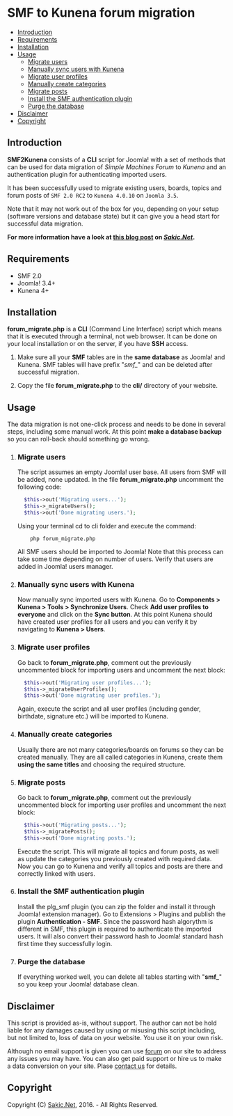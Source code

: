 # SMF to Kunena forum migration

* [Introduction]
* [Requirements]
* [Installation]
* [Usage]
  + [Migrate users]
  + [Manually sync users with Kunena]
  + [Migrate user profiles]
  + [Manually create categories]
  + [Migrate posts]
  + [Install the SMF authentication plugin]
  + [Purge the database]
* [Disclaimer]
* [Copyright]

## Introduction

**SMF2Kunena** consists of a **CLI** script for Joomla! with a set of methods that can be used for data migration of *Simple Machines Forum* to *Kunena* and an authentication plugin for authenticating imported users.

It has been successfully used to migrate existing users, boards, topics and forum posts of `SMF 2.0 RC2` to `Kunena 4.0.10` on `Joomla 3.5`.

Note that it may not work out of the box for you, depending on your setup (software versions and database state) but it can give you a head start for successful data migration.

**For more information have a look at [this blog post](https://www.sakic.net/blog/migrating-data-from-smf-to-kunena/) on *[Sakic.Net](https://www.sakic.net/)*.**

## Requirements

* SMF 2.0
* Joomla! 3.4+
* Kunena 4+

## Installation

**forum_migrate.php** is a **CLI** (Command Line Interface) script which means that it is executed through a terminal, not web browser. It can be done on your local installation or on the server, if you have **SSH** access.

1) Make sure all your **SMF** tables are in the **same database** as Joomla! and Kunena. SMF tables will have prefix "*smf_*" and can be deleted after successful migration.

2) Copy the file **forum_migrate.php** to the **cli/** directory of your website.

## Usage

The data migration is not one-click process and needs to be done in several steps, including some manual work. At this point **make a database backup** so you can roll-back should something go wrong.

1. ### Migrate users

    The script assumes an empty Joomla! user base. All users from SMF will be added, none updated.
    In the file **forum_migrate.php** uncomment the following code:
    ```php
      $this->out('Migrating users...');
      $this->_migrateUsers();
      $this->out('Done migrating users.');
    ```

    Using your terminal cd to cli folder and execute the command:
    ```
        php forum_migrate.php
    ```
    All SMF users should be imported to Joomla! Note that this process can take some time depending on number of users. Verify that users are added in Joomla! users manager.
    
2. ### Manually sync users with Kunena
    
    Now manually sync imported users with Kunena. Go to **Components > Kunena > Tools > Synchronize Users**. Check **Add user profiles to everyone** and click on the **Sync button**. At this point Kunena should have created user profiles for all users and you can verify it by navigating to **Kunena > Users**.
    
3. ### Migrate user profiles

    Go back to **forum_migrate.php**, comment out the previously uncommented block for importing users and uncomment the next block:
    ```php
      $this->out('Migrating user profiles...');
      $this->_migrateUserProfiles();
      $this->out('Done migrating user profiles.');
    ```
    Again, execute the script and all user profiles (including gender, birthdate, signature etc.) will be imported to Kunena.
    
4. ### Manually create categories

    Usually there are not many categories/boards on forums so they can be created manually. They are all called categories in Kunena, create them **using the same titles** and choosing the required structure.

5. ### Migrate posts

    Go back to **forum_migrate.php**, comment out the previously uncommented block for importing user profiles and uncomment the next block:
    ```php
      $this->out('Migrating posts...');
      $this->_migratePosts();
      $this->out('Done migrating posts.');
    ```
    Execute the script. This will migrate all topics and forum posts, as well as update the categories you previously created with required data. Now you can go to Kunena and verify all topics and posts are there and correctly linked with users.
    
6. ### Install the SMF authentication plugin

    Install the plg_smf plugin (you can zip the folder and install it through Joomla! extension manager). Go to Extensions > Plugins and publish the plugin **Authentication - SMF**. Since the password hash algorythm is different in SMF, this plugin is required to authenticate the imported users. It will also convert their password hash to Joomla! standard hash first time they successfully login.
    
7. ### Purge the database
    
    If everything worked well, you can delete all tables starting with "**smf_**" so you keep your Joomla! database clean.
    
## Disclaimer

This script is provided as-is, without support. The author can not be hold liable for any damages caused by using or misusing this script including, but not limited to, loss of data on your website. You use it on your own risk.

Although no email support is given you can use [forum](https://www.sakic.net/forum/) on our site to address any issues you may have. You can also get paid support or hire us to make a data conversion on your site. Plase [contact us](https://www.sakic.net/contact/) for details.

## Copyright

Copyright (C) [Sakic.Net](https://www.sakic.net/), 2016. - All Rights Reserved.

[Introduction]: #introduction
[Requirements]: #requirements
[Installation]: #installation
[Usage]: #usage
[Migrate users]: #migrate-users
[Manually sync users with Kunena]: #manually-sync-users-with-kunena
[Migrate user profiles]: #migrate-user-profiles
[Manually create categories]: #manually-create-categories
[Migrate posts]: #migrate-posts
[Install the SMF authentication plugin]: #install-the-smf-authentication-plugin
[Purge the database]: #purge-the-database
[Disclaimer]: #disclaimer
[Copyright]: #copyright
